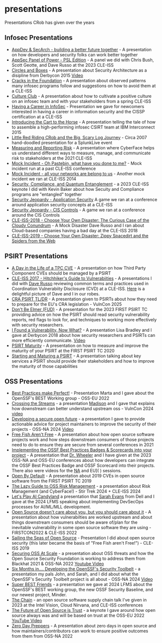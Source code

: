 # presentations
Presentations CRob has given over the years


## Infosec Presentations
- [AppDev & SecArch - building a better future together](https://github.com/SecurityCRob/presentations/blob/main/Appdev%20and%20SecArch%20Building%20a%20better%20tomorrow-final.pdf) - A presentation on how developers and security folks can work better together
- [AppSec Panel of Power - PSL Edition](https://github.com/SecurityCRob/presentations/blob/main/AppSec%20Panel%20of%20Power%20-%20PSL%20edition%20(1).pdf)  - A panel we did with Chris Bush, Scott Geotte, and Dave Russo at the 2023 CLE-ISS
- [Circles and Boxes](https://github.com/SecurityCRob/presentations/blob/main/Derbycon-2015-Circles%20%26%20Boxes.pdf) - A presentation about Security Architecture as a disipline from Derbycon 2015 [Video](https://www.youtube.com/watch?v=dcrWE2x_R_E)
- [Cracks in the Foundation](https://github.com/SecurityCRob/presentations/blob/main/CracksintheFoundation.pdf) - A presentation about observed patterns many infosec programs follow and suggestions on how to avoid them at a CLE-ISS
- [Culture Club](https://github.com/SecurityCRob/presentations/blob/main/CLE-ISS-20xx-Culture%20Club.pdf) - A presentation about how to cultivate a positive culture on an infosec team and with your stakeholders from a spring CLE-ISS
- [Having a Career in InfoSec](https://github.com/SecurityCRob/presentations/blob/main/isc2-oct-fall%20it%20summitmeeting.pdf) - Presentation we gave for newcomers interested in having a career in information security and the CISSP certification at a CLE-ISS
- [Introducing the Cart to the Horse](https://github.com/SecurityCRob/presentations/blob/main/Interconnect2015-Introducing%20the%20Cart%20to%20the%20Horse-2-0.pdf) - A presentation telling the tale of how to assemble a high-performing infosec CSIRT team at IBM Interconnect 2015
- [Little Red Riding CRob and the Big, Scary Log Journey](https://github.com/SecurityCRob/presentations/blob/main/Little%20Red%20Riding%20CRob%20and%20the%20Big%2C%20Scary%20Log%20Journey.pdf) - Circa 2007 hand-doodled presentation for a SplunkLive event
- [Measuring and Reporting Risk](https://github.com/SecurityCRob/presentations/blob/main/Measuring%20and%20Reporting%20Risk2.pdf) - A presentation where CyberFace helps us understand different ways to measure, manage, and communicate risk to stakeholders at the 2021 CLE-ISS
- [Mock Incident - Oh Pastebin, what have you done to me?](https://github.com/SecurityCRob/presentations/blob/main/isc2-oct-fall%20it%20summit-mock%20incident.pdf) - Mock incident run at a past CLE-ISS conference
- [Mock Incident - all your networks are belong to us](https://github.com/SecurityCRob/presentations/blob/main/isc2-oct14-fall%20it%20summit-mock%20incident-final.pdf) - Another mock incident we ran at CLE-ISS 2014
- [Security, Compliance, and Quantum Entanglement](https://github.com/SecurityCRob/presentations/blob/main/Security%2C%20Compliance%20and%20Quantum%20Entanglement.pdf) - a 2023 CLE-ISS keynote I did with Kevin Baker about how Secuity and Compliance programs are "entangled" together
- [Security Jeopardy - Application Security](https://github.com/SecurityCRob/presentations/blob/main/Application_security_jeopardy2.pdf) A game we ran at a conference around application security concepts at a CLE-ISS
- [Security Jeopardy - CIS Controls](https://github.com/SecurityCRob/presentations/blob/main/CIS_CCC_jeopardy1.pdf) - A game we ran at a conference around the CIS Controls
- [CLE-ISS-2018 - Choose Your Own Disaster: The Curious Case of the Cloudy Conundrum](https://github.com/SecurityCRob/presentations/blob/main/CLE-ISS2018%20Choose_Your_Disaster.pdf) - A Mock Disaster Dave Russo and I ran about Cloud-based companies having a bad day at the CLE-ISS 2018
- [CLE-ISS-2019 - Choose Your Own Disaster: Zippy Spacedirt and the Spiders from the Web](https://github.com/SecurityCRob/presentations/blob/main/CLE-ISS2019-Choose_Your_Disaster.pdf)

## PSIRT Presentations
- [A Day in the Life of a TPC CVE](https://github.com/SecurityCRob/presentations/blob/main/Day%20in%20the%20Life%20of%20a%20TPC%20Vuln2.pdf) - A presentation on how Third Party Component CVEs should be managed by a PSIRT
- [CLE-ISS 2017 - Hitchhiker's Guide to Vulnerabiities](https://github.com/SecurityCRob/presentations/blob/main/CLE-ISS-20xx-Hitchhiker's%20Guide%20to%20SecVulns.pdf) - A presentations I did with [Dave Russo](https://github.com/rh-drusso) reviewing common terms and practices used in Coordination Vulnerabiity Disclosure (CVD) at a CLE-ISS.  [Here](https://github.com/SecurityCRob/presentations/blob/main/CLE-ISS-Hitchhiker.jpg) is a delightful picture of Dave and I in our robes.
- [CRA PSIRT TL/DR](https://github.com/SecurityCRob/presentations/blob/main/CRA%20PSIRT%20TL_DR.pdf) - A presentation given to PSIRTs about how they need to prepare for the EU's CRA legislation - VulnCon 2025
- [Don't Be Elmer (FUD)](https://github.com/SecurityCRob/presentations/blob/main/dontbeelmer.pdf) - A presentation for the 2023 FIRST PSIRT TC providing advice on how the PSIRT should read security vulnerability reports, red flags to look for, and techniques to working more effectively with security researchers.
- [I Found a Vulnerability, Now What?](https://github.com/SecurityCRob/presentations/blob/main/I%20found%20a%20vulnerability%20%E2%80%93%20now%20what_.pdf) - A presentation Lisa Bradley and I gave at Derbycon 2018 about how security researchers and PSIRTs can more efficiently communicate. [Video](http://www.irongeek.com/i.php?page=videos/derbycon8/stable-10-hey-i-found-a-vulnerability-now-what-lisa-bradley-crob)
- [PSIRT Maturity](https://github.com/SecurityCRob/presentations/blob/main/FIRST%20TC-2020-%20PSIRT%20Maturity.pdf) - A presentation on how to measure and improve the maturity of your PSIRT at the FIRST PSIRT TC 2020
- [Starting and Maturing a PSIRT](https://github.com/SecurityCRob/presentations/blob/main/FIRST-TC-2017-StartingaPSIRT.pdf) - A presentation talking about key services a PSIRT should provide their stakeholders and how to improve the maturity of those capabilities

## OSS Presentations
- [Best Practices make Perfect!](https://github.com/SecurityCRob/presentations/blob/main/Best%20Practices%20Make%20Perfect!.pdf) - Presentation Marta and I gave about the OpenSSF's BEST Working group - OSS-EU 2022
- [Crossing the Streams](https://github.com/SecurityCRob/presentations/blob/main/VulCon2024-%20Crossing%20the%20Streams.pdf) - a presentation [Madison](https://github.com/taladrane) and I gave that explains how downstream can better understand upstream oss - VulnCon 2024 [video]()
- [Developing a secure open future](https://github.com/SecurityCRob/presentations/blob/main/OSS-NA%202024-%20Developing%20a%20secure%20open%20future.pdf) - a presentation I gave to provide actionable advice for project maintainers to improve the security of their projects - OSS-NA 2024 [Video](https://www.youtube.com/watch?v=HncGsN3bQc8&list=PLbzoR-pLrL6oPN75kFWWkQy5gGGMvW0fz&index=25&pp=iAQB)
- [Free Fish Aren't Free](https://github.com/SecurityCRob/presentations/blob/main/Free%20Fish%20Aren't%20Free.pdf) - A presentation about how open source software projects work and how steps downstream consumers of those projects need to do to ensure they are secure from several conferences in 2021
- [Implementing the OSSF Best Practices Badges & Scorecards into your project]( https://github.com/SecurityCRob/presentations/blob/main/OSS-NA%202023%20-%20Implementing%20the%20OSSF%20Best%20Practices%20Badges%20%26%20Scorecards%20into%20your%20project%20(1).pdf) - A presentation that [Dr. Wheeler](https://github.com/david-a-wheeler) and I have given at the 2023 OSS-NA and OSS-EU conferences about how developers can integrate the OSSF Best Practices Badge and OSSF Scorecard into their projects.  There also were videos for the [NA](https://www.youtube.com/watch?v=YTHqoST99oE) and EU]( ) sessions.
- [Open By Default](https://github.com/SecurityCRob/presentations/blob/main/FIRST%20TC-2020%20-%20Open%20By%20Default.pdf) - A presentation about 2019 CVEs in open source software from the FIRST PSIRT TC 2019
- [The Lazy Guide to OSS Risk Management](https://github.com/SecurityCRob/presentations/blob/main/Lazy%20Guide%20to%20OSS%20Risk%20Management.pdf) - a presentation about Risk Management (and CyberFace!) - Stir Trek 2024 + CLE-ISS 2024
- [Let's Play AI Candyland](https://github.com/SecurityCRob/presentations/blob/main/LFMS%202024%20-%20Let's%20Play%20AI%20Candyland-2.pdf) a presentation that [Sarah Evans](https://github.com/sevansdell) from Dell and I gave at the 2024 LFMS speaking about implementing DevSecOps processes for AI/ML/MLL development.
- [Open Source doesn't care about you, but you should care about it](https://github.com/SecurityCRob/presentations/blob/main/CLE-ISS22-%20OSS%20Does%20Not%20Care%20About%20You.pdf) - A presentation about how vulnerabilties are worked upstream and about things downstream consumers should be aware of/plan for the inevitable vulnerability in some open source software they are using - FIRSTCON2022 & CLE-ISS 2022
- [Sailing the Seas of Open Source](https://github.com/SecurityCRob/presentations/blob/main/Sailing%20the%20Seas%20of%20OpenSource.pdf) - Presentation I did about open source security (this later became the basis of "Free Fish aren't Free!") - CLE-ISS 2019
- [Securing OSS At Scale](https://github.com/SecurityCRob/presentations/blob/main/OSSNA-Securing%20at%20scale.pdf) - a presentation about OSS threats and how the Open Source Security Foundation is working to address them from Blackhat 2021 & OSS-NA 2022 [Youtube Video](https://www.youtube.com/watch?v=S2ZFF5LyL_Y)
- [Six Months in.... Developing the OpenSSF's Security Toolbelt](https://github.com/SecurityCRob/presentations/blob/main/OSS-NA%202024%20-%20Toolbelt.pdf) - a presentation my pals John, and Sarah, and I did about what the OpenSSF's Security Toolbelt project is all about - OSS-NA 2024  [Video](https://www.youtube.com/watch?v=h0sFU8J27_c&list=PLbzoR-pLrL6p2qBhq7OHXDzCTfIZuzCma&index=10&pp=iAQB)
- [Super BEST Friends](https://github.com/SecurityCRob/presentations/blob/main/LFMS24-%20Super%20BEST%20Friends-1.pdf) - a presentation we gave at 2024 LFMS about the OpenSSF's BEST working group, the new OSSF Security Baseline, and our newest project, Minder.
- [The Chain](https://github.com/SecurityCRob/presentations/blob/main/The%20Chain.pdf) - an open source software supply chain talk I've given in 2023 at the Intel Vision, Cloud Nirvana, and CLE-ISS conferences
- [The Future of Open Source is Trust](https://github.com/SecurityCRob/presentations/blob/main/INTEL-OSS-EU-CRob-keynote_8Sep22.pdf) - a keynote I gave around how open source always was and will be based on trust at the OSS-EU 2022 [YouTube Video](https://www.youtube.com/watch?v=gZqlVg-zeIs)
- [Zero Day Preppers](https://github.com/SecurityCRob/presentations/blob/main/ZeroDay%20Preppers.pdf) - A presentation about zero days in open source and how maintainers/contributors can work to ensure positive outcomes from them from OSS-NA 2022
